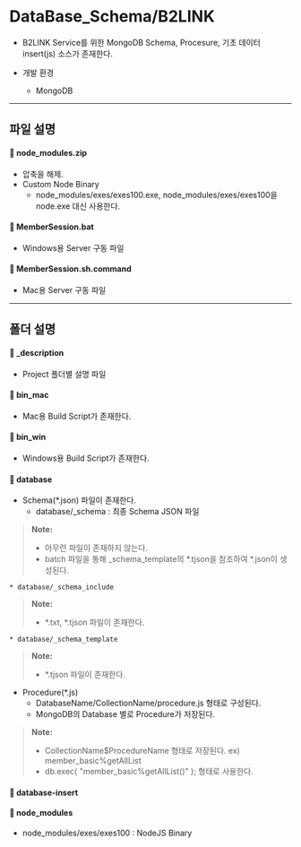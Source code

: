 **DataBase_Schema/B2LINK**
===================

* B2LINK Service를 위한 MongoDB Schema, Procesure, 기초 데이터 insert(js) 소스가 존재한다.

* 개발 환경
	* MongoDB

-------------
파일 설명
-------------

#### :file_folder: node_modules.zip
 * 압축을 해제.
 * Custom Node Binary
	* node_modules/exes/exes100.exe, node_modules/exes/exes100을 node.exe 대신 사용한다.

#### :page_facing_up: MemberSession.bat
 * Windows용 Server 구동 파일

#### :page_facing_up: MemberSession.sh.command
 * Mac용 Server 구동 파일

-------------
폴더 설명
-------------

#### :open_file_folder: _description
 * Project 폴더별 설명 파일


#### :open_file_folder: bin_mac
 * Mac용 Build Script가 존재한다.


#### :open_file_folder: bin_win
 * Windows용 Build Script가 존재한다.


#### :open_file_folder: database
 * Schema(*.json) 파일이 존재한다.
	* database/_schema : 최종 Schema JSON 파일

> **Note:**
> - 아무런 파일이 존재하지 않는다.
> - batch 파일을 통해 _schema_template의 *.tjson을 참조하여 *.json이 생성된다.

	* database/_schema_include

> **Note:**
> -  *.txt, *.tjson 파일이 존재한다.

	* database/_schema_template

> **Note:**
> -  *.tjson 파일이 존재한다.

 * Procedure(*.js)
	* DatabaseName/CollectionName/procedure.js 형태로 구성된다.
	* MongoDB의 Database 별로 Procedure가 저장된다.

> **Note:**
> - CollectionName$ProcedureName 형태로 저장된다. ex) member_basic%getAllList
> - db.exec( "member_basic%getAllList()" ); 형태로 사용한다.


#### :open_file_folder: database-insert


#### :open_file_folder: node_modules
 * node_modules/exes/exes100 : NodeJS Binary